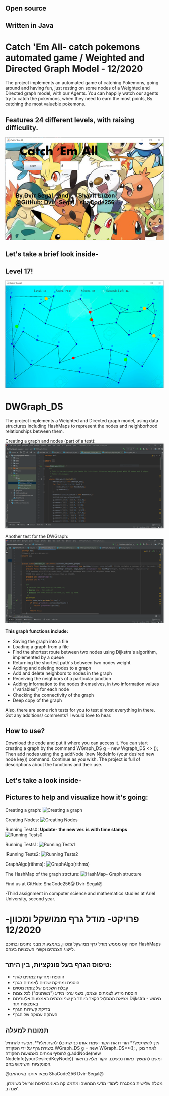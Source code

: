 ## Open source
## Written in Java

# Catch 'Em All- catch pokemons automated game / Weighted and Directed Graph Model - 12/2020 

The project implements an automated game of catching Pokemons, going around and having fun, 
just resting on some nodes of a Weighted and Directed graph model, with our Agents.
You can happily watch our agents try to catch the pokemons, 
when they need to earn the most points,
By catching the most valueble pokemons.

## Features 24 different levels, with raising difficulity.

![WelcomeScreen](https://github.com/Dvir-Segal/Ex2OopUpdate/blob/master/Pictures/WelcomeScreen.PNG)

## Let's take a brief look inside-

## Level 17!

![level17](https://github.com/Dvir-Segal/Ex2OopUpdate/blob/master/Pictures/Level17.PNG)

# DWGraph_DS

The project implements a Weighted and Directed graph model, using data structures including HashMaps to represent the nodes and neighborhood relationships between them.

Creating a graph and nodes (part of a test):
![Test_graph](https://github.com/Dvir-Segal/Ex2OopUpdate/blob/master/Pictures/DWGraph_DSTest.PNG)

Another test for the DWGraph:
![Running Tests0](https://github.com/Dvir-Segal/Ex2OopUpdate/blob/master/Pictures/DWGraph_DS.PNG)

**This graph functions include:**

* Saving the graph into a file
* Loading a graph from a file
* Find the shortest route between two nodes using Dijkstra's algorithm, implemented by a queue
* Returning the shortest path's between two nodes weight
* Adding and deleting nodes to a graph
* Add and delete neighbors to nodes in the graph
* Receiving the neighbors of a particular junction
* Adding information to the nodes themselves, in two information values ("variables") for each node
* Checking the connectivity of the graph
* Deep copy of the graph

Also, there are some rich tests for you to test almost everything in there.
Got any additions/ comments? I would love to hear. 

## **How to use?**
Download the code and put it where you can access it. You can start creating a graph by the command WGraph_DS g = new Wgraph_DS <> (); Then add nodes using the g.addNode (new NodeInfo (your desired new node key)) command.
Continue as you wish. The project is full of descriptions about the functions and their use.

## Let's take a look inside-
## Pictures to help and visualize how it's going:

Creating a graph:
![Creating a graph](https://github.com/shaCode256/ex1/blob/main/readMePictures/create%20a%20graph.png)

Creating Nodes:
![Creating Nodes](https://github.com/shaCode256/ex1/blob/main/readMePictures/createNodes.png)

Running Tests0: **Update- the new ver. is with time stamps**
![Running Tests0](https://github.com/shaCode256/ex1/blob/main/readMePictures/testing%20with%20time.png)

Running Tests1:
![Running Tests1](https://github.com/shaCode256/ex1/blob/main/readMePictures/runTheTests.png)

!Running Tests2:
![Running Tests2](https://github.com/shaCode256/ex1/blob/main/readMePictures/RunTheTests2.png)

GraphAlgo(rithms): 
![GraphAlgo(rithms)](https://github.com/shaCode256/ex1/blob/main/readMePictures/Graph_Algo.png)

The HashMap of the graph strcture:
![HashMap- Graph structure](https://github.com/shaCode256/ex1/blob/main/readMePictures/HashMap%20graph%20structure.png)


Find us at GitHub: ShaCode256@ Dvir-Segal@

-Third assignment in computer science and mathematics studies at Ariel University, second year.



 # פרויקט- מודל גרף ממושקל ומכוון- 12/2020

הפרויקט מממש מודל גרף ממושקל ומכוון, באמצעות מבני נתונים ובתוכם HashMaps לייצוג הצמתים וקשרי השכנויות בינהם.
## טיפוס הגרף בעל פונקציות, בין היתר: 

* הוספת ומחיקת צמתים לגרף
* הוספת ומחיקת שכנים לצמתים בגרף
* קבלת השכנים של צומת מסוים
* הוספת מידע לצמתים עצמם, בשני ערכי מידע ("משתנים") לכל צומת
* מציאת המסלול הקצר ביותר בין שני צמתים באמצעות אלגוריתם Dijkstra - מימוש באמצעות תור 
* בדיקת קשירות הגרף
* העתקה עמוקה של הגרף

## תמונות למעלה

*איך להשתמש?**  הורידו את הקוד ושמרו אותו כך שתוכלו לגשת אליו**. 
אפשר להתחיל ביצירת גרף על ידי הפקודה  WGraph_DS g = new WGraph_DS<>(); , 
לאחר מכן להוסיף צמתים באמצעות הפקודה g.addNode(new NodeInfo(yourDesiredKeyNode))
ומשם להמשיך כאוות נפשכם.
הקוד מלא בתיאור הפונקציות והשימוש בהם.

@מצאו אותנו בגיטהאב ShaCode256 Dvir-Segal@

מטלה שלישית במסגרת לימודי מדעי המחשב ומתמטיקה באוניברסיטת אריאל בשומרון, שנה ב'.



